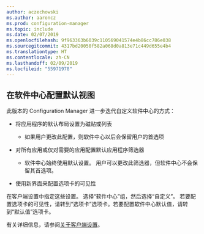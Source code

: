 ```yaml
---
author: aczechowski
ms.author: aaroncz
ms.prod: configuration-manager
ms.topic: include
ms.date: 02/07/2019
ms.openlocfilehash: 9f963363b6039c110569041574e4b86cc786e038
ms.sourcegitcommit: 4317bd20050f582a068d0a813e71c449d655e4b4
ms.translationtype: HT
ms.contentlocale: zh-CN
ms.lasthandoff: 02/09/2019
ms.locfileid: "55971978"
---
```

## <a name="bkmk_swctr"></a> 在软件中心配置默认视图
<!--3612112-->

此版本的 Configuration Manager 进一步迭代自定义软件中心的方式：
 
- 将应用程序的默认布局设置为磁贴或列表  

    - 如果用户更改此配置，则软件中心以后会保留用户的首选项  

- 对所有应用或仅对需要的应用配置默认应用程序筛选器  

    - 软件中心始终使用默认设置。 用户可以更改此筛选器，但软件中心不会保留其首选项。  

- 使用新界面来配置选项卡的可见性  

在客户端设置中指定这些设置。 选择“软件中心”组，然后选择“自定义”。 若要配置选项卡的可见性，请转到“选项卡”选项卡。若要配置软件中心默认值，请转到“默认值”选项卡。 

有关详细信息，请参阅[关于客户端设置](/sccm/core/clients/deploy/about-client-settings#software-center)。

